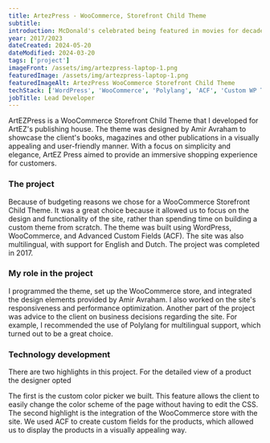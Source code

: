 ```yaml
---
title: ArtezPress - WooCommerce, Storefront Child Theme
subtitle:
introduction: McDonald's celebrated being featured in movies for decades by introducing a new meal and a new promotion site. I was tasked with developing the site. As an international site, the site supported over 105 languages.
year: 2017/2023
dateCreated: 2024-05-20
dateModified: 2024-03-20
tags: ['project']
imageFront: /assets/img/artezpress-laptop-1.png
featuredImage: /assets/img/artezpress-laptop-1.png
featuredImageAlt: ArtezPress WooCommerce Storefront Child Theme
techStack: ['WordPress', 'WooCommerce', 'Polylang', 'ACF', 'Custom WP Theme', 'Git']
jobTitle: Lead Developer
---
```


ArtEZPress is a WooCommerce Storefront Child Theme that I developed for ArtEZ's publishing house. The theme was designed by Amir Avraham to showcase the client's books, magazines and other publications in a visually appealing and user-friendly manner. With a focus on simplicity and elegance, ArtEZ Press aimed to provide an immersive shopping experience for customers.

### The project
Because of budgeting reasons we chose for a WooCommerce Storefront Child Theme. It was a great choice because it allowed us to focus on the design and functionality of the site, rather than spending time on building a custom theme from scratch. The theme was built using WordPress, WooCommerce, and Advanced Custom Fields (ACF). The site was also multilingual, with support for English and Dutch. The project was completed in 2017.

### My role in the project
I programmed the theme, set up the WooCommerce store, and integrated the design elements provided by Amir Avraham. I also worked on the site's responsiveness and performance optimization. Another part of the project was advice to the client on business decisions regarding the site. For example, I recommended the use of Polylang for multilingual support, which turned out to be a great choice.

### Technology development
There are two highlights in this project. For the detailed view of a product the designer opted

The first is the custom color picker we built. This feature allows the client to easily change the color scheme of the page without having to edit the CSS. The second highlight is the integration of the WooCommerce store with the site. We used ACF to create custom fields for the products, which allowed us to display the products in a visually appealing way.